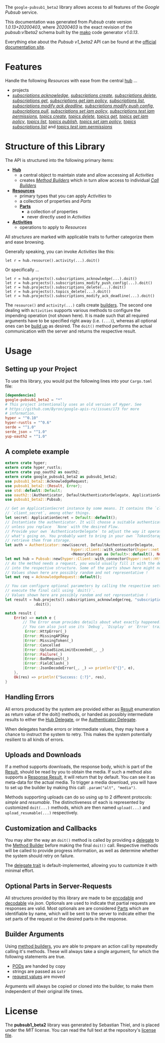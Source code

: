 <!---
DO NOT EDIT !
This file was generated automatically from 'src/mako/api/README.md.mako'
DO NOT EDIT !
-->
The `google-pubsub1_beta2` library allows access to all features of the *Google Pubsub* service.

This documentation was generated from *Pubsub* crate version *1.0.13+20200403*, where *20200403* is the exact revision of the *pubsub:v1beta2* schema built by the [mako](http://www.makotemplates.org/) code generator *v1.0.13*.

Everything else about the *Pubsub* *v1_beta2* API can be found at the
[official documentation site](https://cloud.google.com/pubsub/docs).
# Features

Handle the following *Resources* with ease from the central [hub](https://docs.rs/google-pubsub1_beta2/1.0.13+20200403/google_pubsub1_beta2/struct.Pubsub.html) ... 

* projects
 * [*subscriptions acknowledge*](https://docs.rs/google-pubsub1_beta2/1.0.13+20200403/google_pubsub1_beta2/struct.ProjectSubscriptionAcknowledgeCall.html), [*subscriptions create*](https://docs.rs/google-pubsub1_beta2/1.0.13+20200403/google_pubsub1_beta2/struct.ProjectSubscriptionCreateCall.html), [*subscriptions delete*](https://docs.rs/google-pubsub1_beta2/1.0.13+20200403/google_pubsub1_beta2/struct.ProjectSubscriptionDeleteCall.html), [*subscriptions get*](https://docs.rs/google-pubsub1_beta2/1.0.13+20200403/google_pubsub1_beta2/struct.ProjectSubscriptionGetCall.html), [*subscriptions get iam policy*](https://docs.rs/google-pubsub1_beta2/1.0.13+20200403/google_pubsub1_beta2/struct.ProjectSubscriptionGetIamPolicyCall.html), [*subscriptions list*](https://docs.rs/google-pubsub1_beta2/1.0.13+20200403/google_pubsub1_beta2/struct.ProjectSubscriptionListCall.html), [*subscriptions modify ack deadline*](https://docs.rs/google-pubsub1_beta2/1.0.13+20200403/google_pubsub1_beta2/struct.ProjectSubscriptionModifyAckDeadlineCall.html), [*subscriptions modify push config*](https://docs.rs/google-pubsub1_beta2/1.0.13+20200403/google_pubsub1_beta2/struct.ProjectSubscriptionModifyPushConfigCall.html), [*subscriptions pull*](https://docs.rs/google-pubsub1_beta2/1.0.13+20200403/google_pubsub1_beta2/struct.ProjectSubscriptionPullCall.html), [*subscriptions set iam policy*](https://docs.rs/google-pubsub1_beta2/1.0.13+20200403/google_pubsub1_beta2/struct.ProjectSubscriptionSetIamPolicyCall.html), [*subscriptions test iam permissions*](https://docs.rs/google-pubsub1_beta2/1.0.13+20200403/google_pubsub1_beta2/struct.ProjectSubscriptionTestIamPermissionCall.html), [*topics create*](https://docs.rs/google-pubsub1_beta2/1.0.13+20200403/google_pubsub1_beta2/struct.ProjectTopicCreateCall.html), [*topics delete*](https://docs.rs/google-pubsub1_beta2/1.0.13+20200403/google_pubsub1_beta2/struct.ProjectTopicDeleteCall.html), [*topics get*](https://docs.rs/google-pubsub1_beta2/1.0.13+20200403/google_pubsub1_beta2/struct.ProjectTopicGetCall.html), [*topics get iam policy*](https://docs.rs/google-pubsub1_beta2/1.0.13+20200403/google_pubsub1_beta2/struct.ProjectTopicGetIamPolicyCall.html), [*topics list*](https://docs.rs/google-pubsub1_beta2/1.0.13+20200403/google_pubsub1_beta2/struct.ProjectTopicListCall.html), [*topics publish*](https://docs.rs/google-pubsub1_beta2/1.0.13+20200403/google_pubsub1_beta2/struct.ProjectTopicPublishCall.html), [*topics set iam policy*](https://docs.rs/google-pubsub1_beta2/1.0.13+20200403/google_pubsub1_beta2/struct.ProjectTopicSetIamPolicyCall.html), [*topics subscriptions list*](https://docs.rs/google-pubsub1_beta2/1.0.13+20200403/google_pubsub1_beta2/struct.ProjectTopicSubscriptionListCall.html) and [*topics test iam permissions*](https://docs.rs/google-pubsub1_beta2/1.0.13+20200403/google_pubsub1_beta2/struct.ProjectTopicTestIamPermissionCall.html)




# Structure of this Library

The API is structured into the following primary items:

* **[Hub](https://docs.rs/google-pubsub1_beta2/1.0.13+20200403/google_pubsub1_beta2/struct.Pubsub.html)**
    * a central object to maintain state and allow accessing all *Activities*
    * creates [*Method Builders*](https://docs.rs/google-pubsub1_beta2/1.0.13+20200403/google_pubsub1_beta2/trait.MethodsBuilder.html) which in turn
      allow access to individual [*Call Builders*](https://docs.rs/google-pubsub1_beta2/1.0.13+20200403/google_pubsub1_beta2/trait.CallBuilder.html)
* **[Resources](https://docs.rs/google-pubsub1_beta2/1.0.13+20200403/google_pubsub1_beta2/trait.Resource.html)**
    * primary types that you can apply *Activities* to
    * a collection of properties and *Parts*
    * **[Parts](https://docs.rs/google-pubsub1_beta2/1.0.13+20200403/google_pubsub1_beta2/trait.Part.html)**
        * a collection of properties
        * never directly used in *Activities*
* **[Activities](https://docs.rs/google-pubsub1_beta2/1.0.13+20200403/google_pubsub1_beta2/trait.CallBuilder.html)**
    * operations to apply to *Resources*

All *structures* are marked with applicable traits to further categorize them and ease browsing.

Generally speaking, you can invoke *Activities* like this:

```Rust,ignore
let r = hub.resource().activity(...).doit()
```

Or specifically ...

```ignore
let r = hub.projects().subscriptions_acknowledge(...).doit()
let r = hub.projects().subscriptions_modify_push_config(...).doit()
let r = hub.projects().subscriptions_delete(...).doit()
let r = hub.projects().topics_delete(...).doit()
let r = hub.projects().subscriptions_modify_ack_deadline(...).doit()
```

The `resource()` and `activity(...)` calls create [builders][builder-pattern]. The second one dealing with `Activities` 
supports various methods to configure the impending operation (not shown here). It is made such that all required arguments have to be 
specified right away (i.e. `(...)`), whereas all optional ones can be [build up][builder-pattern] as desired.
The `doit()` method performs the actual communication with the server and returns the respective result.

# Usage

## Setting up your Project

To use this library, you would put the following lines into your `Cargo.toml` file:

```toml
[dependencies]
google-pubsub1_beta2 = "*"
# This project intentionally uses an old version of Hyper. See
# https://github.com/Byron/google-apis-rs/issues/173 for more
# information.
hyper = "^0.10"
hyper-rustls = "^0.6"
serde = "^1.0"
serde_json = "^1.0"
yup-oauth2 = "^1.0"
```

## A complete example

```Rust
extern crate hyper;
extern crate hyper_rustls;
extern crate yup_oauth2 as oauth2;
extern crate google_pubsub1_beta2 as pubsub1_beta2;
use pubsub1_beta2::AcknowledgeRequest;
use pubsub1_beta2::{Result, Error};
use std::default::Default;
use oauth2::{Authenticator, DefaultAuthenticatorDelegate, ApplicationSecret, MemoryStorage};
use pubsub1_beta2::Pubsub;

// Get an ApplicationSecret instance by some means. It contains the `client_id` and 
// `client_secret`, among other things.
let secret: ApplicationSecret = Default::default();
// Instantiate the authenticator. It will choose a suitable authentication flow for you, 
// unless you replace  `None` with the desired Flow.
// Provide your own `AuthenticatorDelegate` to adjust the way it operates and get feedback about 
// what's going on. You probably want to bring in your own `TokenStorage` to persist tokens and
// retrieve them from storage.
let auth = Authenticator::new(&secret, DefaultAuthenticatorDelegate,
                              hyper::Client::with_connector(hyper::net::HttpsConnector::new(hyper_rustls::TlsClient::new())),
                              <MemoryStorage as Default>::default(), None);
let mut hub = Pubsub::new(hyper::Client::with_connector(hyper::net::HttpsConnector::new(hyper_rustls::TlsClient::new())), auth);
// As the method needs a request, you would usually fill it with the desired information
// into the respective structure. Some of the parts shown here might not be applicable !
// Values shown here are possibly random and not representative !
let mut req = AcknowledgeRequest::default();

// You can configure optional parameters by calling the respective setters at will, and
// execute the final call using `doit()`.
// Values shown here are possibly random and not representative !
let result = hub.projects().subscriptions_acknowledge(req, "subscription")
             .doit();

match result {
    Err(e) => match e {
        // The Error enum provides details about what exactly happened.
        // You can also just use its `Debug`, `Display` or `Error` traits
         Error::HttpError(_)
        |Error::MissingAPIKey
        |Error::MissingToken(_)
        |Error::Cancelled
        |Error::UploadSizeLimitExceeded(_, _)
        |Error::Failure(_)
        |Error::BadRequest(_)
        |Error::FieldClash(_)
        |Error::JsonDecodeError(_, _) => println!("{}", e),
    },
    Ok(res) => println!("Success: {:?}", res),
}

```
## Handling Errors

All errors produced by the system are provided either as [Result](https://docs.rs/google-pubsub1_beta2/1.0.13+20200403/google_pubsub1_beta2/enum.Result.html) enumeration as return value of 
the doit() methods, or handed as possibly intermediate results to either the 
[Hub Delegate](https://docs.rs/google-pubsub1_beta2/1.0.13+20200403/google_pubsub1_beta2/trait.Delegate.html), or the [Authenticator Delegate](https://docs.rs/yup-oauth2/*/yup_oauth2/trait.AuthenticatorDelegate.html).

When delegates handle errors or intermediate values, they may have a chance to instruct the system to retry. This 
makes the system potentially resilient to all kinds of errors.

## Uploads and Downloads
If a method supports downloads, the response body, which is part of the [Result](https://docs.rs/google-pubsub1_beta2/1.0.13+20200403/google_pubsub1_beta2/enum.Result.html), should be
read by you to obtain the media.
If such a method also supports a [Response Result](https://docs.rs/google-pubsub1_beta2/1.0.13+20200403/google_pubsub1_beta2/trait.ResponseResult.html), it will return that by default.
You can see it as meta-data for the actual media. To trigger a media download, you will have to set up the builder by making
this call: `.param("alt", "media")`.

Methods supporting uploads can do so using up to 2 different protocols: 
*simple* and *resumable*. The distinctiveness of each is represented by customized 
`doit(...)` methods, which are then named `upload(...)` and `upload_resumable(...)` respectively.

## Customization and Callbacks

You may alter the way an `doit()` method is called by providing a [delegate](https://docs.rs/google-pubsub1_beta2/1.0.13+20200403/google_pubsub1_beta2/trait.Delegate.html) to the 
[Method Builder](https://docs.rs/google-pubsub1_beta2/1.0.13+20200403/google_pubsub1_beta2/trait.CallBuilder.html) before making the final `doit()` call. 
Respective methods will be called to provide progress information, as well as determine whether the system should 
retry on failure.

The [delegate trait](https://docs.rs/google-pubsub1_beta2/1.0.13+20200403/google_pubsub1_beta2/trait.Delegate.html) is default-implemented, allowing you to customize it with minimal effort.

## Optional Parts in Server-Requests

All structures provided by this library are made to be [encodable](https://docs.rs/google-pubsub1_beta2/1.0.13+20200403/google_pubsub1_beta2/trait.RequestValue.html) and 
[decodable](https://docs.rs/google-pubsub1_beta2/1.0.13+20200403/google_pubsub1_beta2/trait.ResponseResult.html) via *json*. Optionals are used to indicate that partial requests are responses 
are valid.
Most optionals are are considered [Parts](https://docs.rs/google-pubsub1_beta2/1.0.13+20200403/google_pubsub1_beta2/trait.Part.html) which are identifiable by name, which will be sent to 
the server to indicate either the set parts of the request or the desired parts in the response.

## Builder Arguments

Using [method builders](https://docs.rs/google-pubsub1_beta2/1.0.13+20200403/google_pubsub1_beta2/trait.CallBuilder.html), you are able to prepare an action call by repeatedly calling it's methods.
These will always take a single argument, for which the following statements are true.

* [PODs][wiki-pod] are handed by copy
* strings are passed as `&str`
* [request values](https://docs.rs/google-pubsub1_beta2/1.0.13+20200403/google_pubsub1_beta2/trait.RequestValue.html) are moved

Arguments will always be copied or cloned into the builder, to make them independent of their original life times.

[wiki-pod]: http://en.wikipedia.org/wiki/Plain_old_data_structure
[builder-pattern]: http://en.wikipedia.org/wiki/Builder_pattern
[google-go-api]: https://github.com/google/google-api-go-client

# License
The **pubsub1_beta2** library was generated by Sebastian Thiel, and is placed 
under the *MIT* license.
You can read the full text at the repository's [license file][repo-license].

[repo-license]: https://github.com/Byron/google-apis-rsblob/master/LICENSE.md

